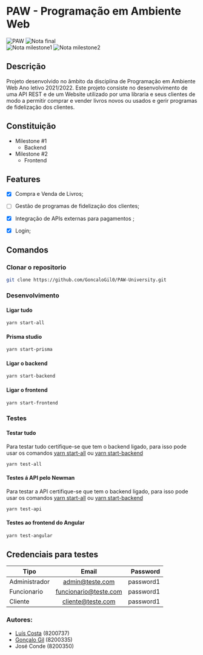 # PAW - Programação em Ambiente Web

![PAW](https://img.shields.io/badge/Faculdade-PAW-orange)
![Nota final](https://img.shields.io/badge/Nota%20final-14-orange)
<br/>
![Nota milestone1](https://img.shields.io/badge/Nota%20Primeira%20Milestone-15-blue)
![Nota milestone2](https://img.shields.io/badge/Nota%20Segunda%20Milestone-14-blue)


## Descrição
Projeto desenvolvido no âmbito da disciplina de Programação em Ambiente Web
Ano letivo 2021/2022.
Este projeto consiste no desenvolvimento de uma API REST e de um Website utilizado por uma libraria e seus clientes de modo a permitir comprar e vender livros novos ou usados e gerir programas de fidelização dos clientes.

## Constituição
- Milestone #1
  - Backend 
- Milestone #2
  - Frontend

## Features
- [x] Compra e Venda de Livros;
- [ ] Gestão de programas de fidelização dos clientes;
- [x] Integração de APIs externas para pagamentos ;
- [x] Login;


## Comandos
### Clonar o repositorio

``` bash
git clone https://github.com/GoncaloGil0/PAW-University.git
```

### Desenvolvimento

#### Ligar tudo

```bash
yarn start-all
```

#### Prisma studio

``` bash
yarn start-prisma
```

#### Ligar o backend

```bash
yarn start-backend
```

#### Ligar o frontend

``` bash
yarn start-frontend
```

### Testes

#### Testar tudo
Para testar tudo certifique-se que tem o backend ligado, para isso pode usar os comandos [yarn start-all](#ligar-tudo)
 ou [yarn start-backend](#ligar-o-backend)
``` bash
yarn test-all
```

#### Testes á API pelo Newman
Para testar a API certifique-se que tem o backend ligado, para isso pode usar os comandos [yarn start-all](#ligar-tudo)
 ou [yarn start-backend](#ligar-o-backend)
``` bash
yarn test-api
```

#### Testes ao frontend do Angular

``` bash
yarn test-angular
```


## Credenciais para testes

| Tipo         | Email | Password |
|--------------|:-----:|-----------:|
| Administrador | admin@teste.com | password1 |
| Funcionario | funcionario@teste.com | password1 |
| Cliente | cliente@teste.com | password1 |

### Autores:

- [Luís Costa](https://github.com/lmpc2001) (8200737)
- [Gonçalo Gil](https://github.com/GoncaloGil0) (8200335)
- José Conde (8200350)
